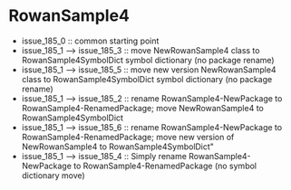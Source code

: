# RowanSample4
- issue_185_0 :: common starting point
- issue_185_1 --> issue_185_3	:: move NewRowanSample4 class to RowanSample4SymbolDict symbol dictionary (no package rename)
- issue_185_1 --> issue_185_5	:: move new version NewRowanSample4 class to RowanSample4SymbolDict symbol dictionary (no package rename)
- issue_185_1 --> issue_185_2	:: rename RowanSample4-NewPackage to RowanSample4-RenamedPackage; move NewRowanSample4 to RowanSample4SymbolDict
- issue_185_1 --> issue_185_6	:: rename RowanSample4-NewPackage to RowanSample4-RenamedPackage; move new version of NewRowanSample4 to RowanSample4SymbolDict"
- issue_185_1 --> issue_185_4	:: Simply rename RowanSample4-NewPackage to RowanSample4-RenamedPackage (no symbol dictionary move)
